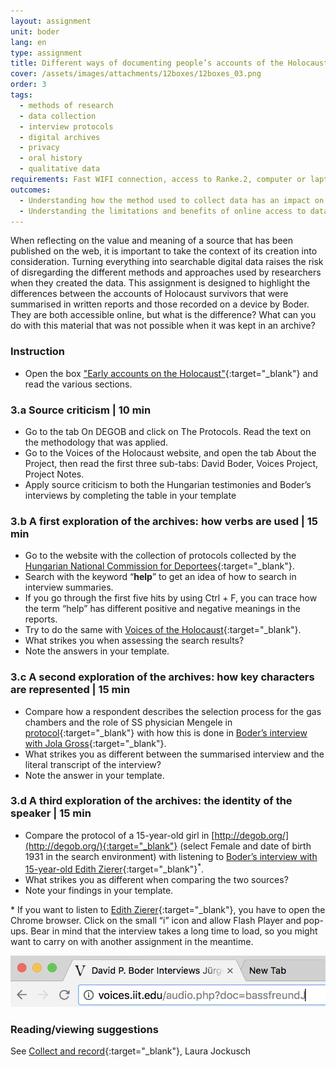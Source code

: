 ```yaml
---
layout: assignment
unit: boder
lang: en
type: assignment
title: Different ways of documenting people’s accounts of the Holocaust
cover: /assets/images/attachments/12boxes/12boxes_03.png
order: 3
tags:
  - methods of research
  - data collection
  - interview protocols
  - digital archives
  - privacy
  - oral history
  - qualitative data
requirements: Fast WIFI connection, access to Ranke.2, computer or laptop, application on laptop or computer to view video.
outcomes:
  - Understanding how the method used to collect data has an impact on its informative value for future researchers.
  - Understanding the limitations and benefits of online access to databases with personal narratives.
---
```


When reflecting on the value and meaning of a source that has been published on the web, it is important to take the context of its creation into consideration. Turning everything into searchable digital data raises the risk of disregarding the different methods and approaches used by researchers when they created the data. This assignment is designed to highlight the differences between the accounts of Holocaust survivors that were summarised in written reports and those recorded on a device by Boder. They are both accessible online, but what is the difference? What can you do with this material that was not possible when it was kept in an archive? 
 
<!-- more -->

<!-- briefing-student -->

### Instruction
<!-- section-contents -->


- Open the box ["Early accounts on the Holocaust"](https://allthingsmoving.com/DB_interactive_2018_07_07/#Intro){:target="_blank"} and read the various sections.

<!-- section -->

### 3.a  Source criticism | 10 min
<!-- section-contents -->

- Go to the tab On DEGOB and click on The Protocols. Read the text on the methodology that was applied.
- Go to the Voices of the Holocaust website, and open the tab About the Project, then read the first three sub-tabs: David Boder, Voices Project, Project Notes.
- Apply source criticism to both the Hungarian testimonies and Boder’s interviews by completing the table in your template

<!-- section -->

### 3.b  A first exploration of the archives: how verbs are used | 15 min
<!-- section-contents -->

- Go to the website with the collection of protocols collected by the [Hungarian National Commission for Deportees](http://degob.org/){:target="_blank"}.
- Search with the keyword “**help**” to get an idea of how to search in interview summaries. 
- If you go through the first five hits by using Ctrl + F, you can trace how the term “help” has different positive and negative meanings in the reports. 
- Try to do the same with [Voices of the Holocaust](http://voices.iit.edu/voices_project){:target="_blank"}.
- What strikes you when assessing the search results? 
- Note the answers in your template.

<!-- section -->

### 3.c  A second exploration of the archives: how key characters are represented | 15 min
<!-- section-contents -->

- Compare how a respondent describes the selection process for the gas chambers and the role of SS physician Mengele in [protocol](http://degob.org/index.php?showjk=131){:target="_blank"} with how this is done in [Boder’s interview with Jola Gross](http://voices.iit.edu/interview?doc=grossJ&display=g){:target="_blank"}.
- What strikes you as different between the summarised interview and the literal transcript of the interview? 
- Note the answer in your template.

<!-- section -->

### 3.d  A third exploration of the archives: the identity of the speaker | 15 min
<!-- section-contents -->

- Compare the protocol of a 15-year-old girl in [http://degob.org/](http://degob.org/){:target="_blank"} (select Female and date of birth 1931 in the search environment) with listening to [Boder’s interview with 15-year-old Edith Zierer](http://voices.iit.edu/audio?doc=ziererE){:target="_blank"}<sup>*</sup>. 
- What strikes you as different when comparing the two sources?
- Note your findings in your template.
              
\* If you want to listen to [Edith Zierer](http://voices.iit.edu/audio?doc=ziererE){:target="_blank"}, you have to open the Chrome browser. Click on the small “i” icon and allow Flash Player and pop-ups. Bear in mind that the interview takes a long time to load, so you might want to carry on with another assignment in the meantime. 

![chrome-address-bar.png](../../assets/images/chrome-address-bar.png)

<!-- section -->

### Reading/viewing  suggestions
<!-- section-contents -->

See [Collect and record](https://global.oup.com/academic/product/collect-and-record-97801997645%2056?cc=nl&lang=en&){:target="_blank"}, Laura Jockusch

<!-- briefing-teacher -->
